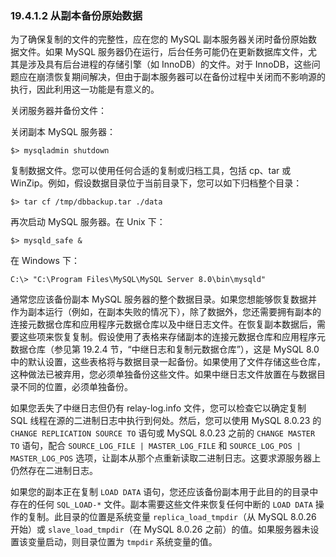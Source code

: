 ### 19.4.1.2 从副本备份原始数据

为了确保复制的文件的完整性，应在您的 MySQL 副本服务器关闭时备份原始数据文件。如果 MySQL 服务器仍在运行，后台任务可能仍在更新数据库文件，尤其是涉及具有后台进程的存储引擎（如 InnoDB）的文件。对于 InnoDB，这些问题应在崩溃恢复期间解决，但由于副本服务器可以在备份过程中关闭而不影响源的执行，因此利用这一功能是有意义的。

关闭服务器并备份文件：

关闭副本 MySQL 服务器：

```
$> mysqladmin shutdown
```

复制数据文件。您可以使用任何合适的复制或归档工具，包括 cp、tar 或 WinZip。例如，假设数据目录位于当前目录下，您可以如下归档整个目录：

```
$> tar cf /tmp/dbbackup.tar ./data
```

再次启动 MySQL 服务器。在 Unix 下：

```
$> mysqld_safe &
```

在 Windows 下：

```
C:\> "C:\Program Files\MySQL\MySQL Server 8.0\bin\mysqld"
```

通常您应该备份副本 MySQL 服务器的整个数据目录。如果您想能够恢复数据并作为副本运行（例如，在副本失败的情况下），除了数据外，您还需要拥有副本的连接元数据仓库和应用程序元数据仓库以及中继日志文件。在恢复副本数据后，需要这些项来恢复复制。假设使用了表格来存储副本的连接元数据仓库和应用程序元数据仓库（参见第 19.2.4 节，“中继日志和复制元数据仓库”），这是 MySQL 8.0 中的默认设置，这些表格将与数据目录一起备份。如果使用了文件存储这些仓库，这种做法已被弃用，您必须单独备份这些文件。如果中继日志文件放置在与数据目录不同的位置，必须单独备份。

如果您丢失了中继日志但仍有 relay-log.info 文件，您可以检查它以确定复制 SQL 线程在源的二进制日志中执行到何处。然后，您可以使用 MySQL 8.0.23 的 `CHANGE REPLICATION SOURCE TO` 语句或 MySQL 8.0.23 之前的 `CHANGE MASTER TO` 语句，配合 `SOURCE_LOG_FILE | MASTER_LOG_FILE` 和 `SOURCE_LOG_POS | MASTER_LOG_POS` 选项，让副本从那个点重新读取二进制日志。这要求源服务器上仍然存在二进制日志。

如果您的副本正在复制 `LOAD DATA` 语句，您还应该备份副本用于此目的的目录中存在的任何 `SQL_LOAD-*` 文件。副本需要这些文件来恢复任何中断的 `LOAD DATA` 操作的复制。此目录的位置是系统变量 `replica_load_tmpdir`（从 MySQL 8.0.26 开始）或 `slave_load_tmpdir`（在 MySQL 8.0.26 之前）的值。如果服务器未设置该变量启动，则目录位置为 `tmpdir` 系统变量的值。